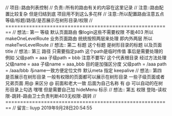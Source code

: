 // 项目::路由列表控制
// 负责::所有的路由有关的内容在这里记录
// 注意::路由配置比较复杂 但是归结到底 项目用不到这么多花样
// 注意::所以配置路由注意五点 等级/标题/路径/是否展示在树形目录/权限
// ========================================================
// 想法:: 第一 等级 默认页面路由 像login这些不需要权限 不能403 所以 makeOneLevelRoute
                        业务页面路由 统统按照两层来处理 即内外两层 所以 makeTwoLevelRoute
// 想法:: 第二 标题 这个标题 是树形目录的标题 以及页面title
// 想法:: 第三 路径 只需要指定path 这个path是临时传值 事后是需要处理的
                        例如 父级path = aaa 子级path = bbb 注意不要写/ 这个代表根目录
                        经过方法处理
                            父级name = aaa 子级name = aaa_bbb 目的是加强区分度
                            父级path = /aaa path = /aaa/bbb 与name一致方便定位文件
                            默认meta 指定 keepalive
// 想法:: 第四 是否展示在树形目录 一般有权限的页面都可以展示在树形目录
                        一些子级页面或者兄弟页面 用@ 来区分 @ 前面和老大一致 后面为自己名称
                        有 @ 可以自动的在树形目录上勾选 嘿嘿
                        但是需要自己加 hideMenu 标示
// 想法:: 第五 权限 登陆-读权限-跳转-路由卫士负责判断403无权限-跳转
// ========================================================
// 留言:: liuyp 2019年9月28日20:54:55
